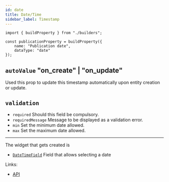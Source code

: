 ```yaml
---
id: date
title: Date/Time
sidebar_label: Timestamp
---
```


```tsx
import { buildProperty } from "./builders";

const publicationProperty = buildProperty({
    name: "Publication date",
    dataType: "date"
});
```
## `autoValue` "on_create" | "on_update"

Used this prop to update this timestamp automatically upon entity creation
or update.

## `validation`

* `required` Should this field be compulsory.
* `requiredMessage` Message to be displayed as a validation error.
* `min` Set the minimum date allowed.
* `max` Set the maximum date allowed.

---

The widget that gets created is
- [`DateTimeField`](tg../api/functions/datetimefield) Field that allows selecting a date

Links:
- [API](tg../api/interfaces/timestampproperty)
